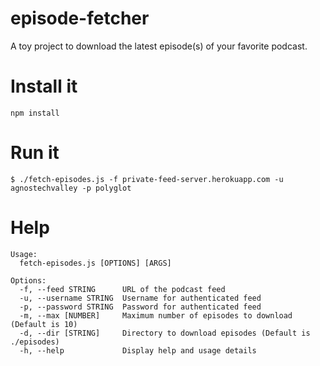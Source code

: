 episode-fetcher
===============

A toy project to download the latest episode(s) of your favorite podcast.

# Install it

`npm install`

# Run it

`$ ./fetch-episodes.js -f private-feed-server.herokuapp.com -u agnostechvalley -p polyglot`

# Help

```
Usage:
  fetch-episodes.js [OPTIONS] [ARGS]

Options:
  -f, --feed STRING      URL of the podcast feed
  -u, --username STRING  Username for authenticated feed
  -p, --password STRING  Password for authenticated feed
  -m, --max [NUMBER]     Maximum number of episodes to download (Default is 10)
  -d, --dir [STRING]     Directory to download episodes (Default is ./episodes)
  -h, --help             Display help and usage details
```
